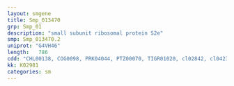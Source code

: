 ```yaml
---
layout: smgene
title: Smp_013470
grp: Smp_01
description: "small subunit ribosomal protein S2e"
smp: Smp_013470.2
uniprot: "G4VH46"
length:   786
cdd: "CHL00138, COG0098, PRK04044, PTZ00070, TIGR01020, cl02842, cl04231, pfam00333, pfam03719"
kk: K02981
categories: sm
---
```

